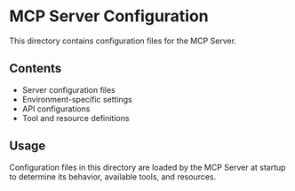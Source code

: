 # MCP Server Configuration

This directory contains configuration files for the MCP Server.

## Contents

- Server configuration files
- Environment-specific settings
- API configurations
- Tool and resource definitions

## Usage

Configuration files in this directory are loaded by the MCP Server at startup to determine its behavior, available tools, and resources.